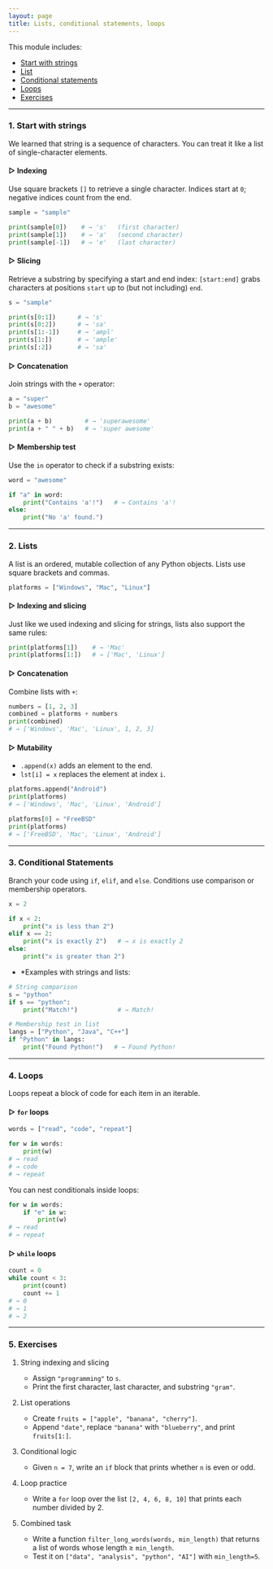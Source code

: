 ```yaml
---
layout: page
title: Lists, conditional statements, loops
---
```


This module includes:
- [Start with strings](#1-working-with-strings)
- [List](#2-lists)
- [Conditional statements](#3-conditional-statements)
- [Loops](#4-loops)
- [Exercises](5#5-exercises)

---

### 1. Start with strings

We learned that string is a sequence of characters. You can treat it like a list of single-character elements.

#### ▷ Indexing  
Use square brackets `[]` to retrieve a single character. Indices start at `0`; negative indices count from the end.

```python
sample = "sample"

print(sample[0])    # → 's'   (first character)
print(sample[1])    # → 'a'   (second character)
print(sample[-1])   # → 'e'   (last character)
````

#### ▷ Slicing

Retrieve a substring by specifying a start and end index: `[start:end]` grabs characters at positions `start` up to (but not including) `end`.

```python
s = "sample"

print(s[0:1])      # → 's'
print(s[0:2])      # → 'sa'
print(s[1:-1])     # → 'ampl'
print(s[1:])       # → 'ample'
print(s[:2])       # → 'sa'
```

#### ▷ Concatenation

Join strings with the `+` operator:

```python
a = "super"
b = "awesome"

print(a + b)         # → 'superawesome'
print(a + " " + b)   # → 'super awesome'
```

#### ▷ Membership test

Use the `in` operator to check if a substring exists:

```python
word = "awesome"

if "a" in word:
    print("Contains 'a'!")   # → Contains 'a'!
else:
    print("No 'a' found.")
```

---

### 2. Lists

A list is an ordered, mutable collection of any Python objects. Lists use square brackets and commas.

```python
platforms = ["Windows", "Mac", "Linux"]
```

#### ▷ Indexing and slicing

Just like we used indexing and slicing for strings, lists also support the same rules:

```python
print(platforms[1])    # → 'Mac'
print(platforms[1:])   # → ['Mac', 'Linux']
```

#### ▷ Concatenation

Combine lists with `+`:

```python
numbers = [1, 2, 3]
combined = platforms + numbers
print(combined)
# → ['Windows', 'Mac', 'Linux', 1, 2, 3]
```

#### ▷ Mutability

* `.append(x)` adds an element to the end.
* `lst[i] = x` replaces the element at index `i`.

```python
platforms.append("Android")
print(platforms)
# → ['Windows', 'Mac', 'Linux', 'Android']

platforms[0] = "FreeBSD"
print(platforms)
# → ['FreeBSD', 'Mac', 'Linux', 'Android']
```

---

### 3. Conditional Statements

Branch your code using `if`, `elif`, and `else`. Conditions use comparison or membership operators.

```python
x = 2

if x < 2:
    print("x is less than 2")
elif x == 2:
    print("x is exactly 2")   # → x is exactly 2
else:
    print("x is greater than 2")
```

* *Examples with strings and lists:

```python
# String comparison
s = "python"
if s == "python":
    print("Match!")           # → Match!

# Membership test in list
langs = ["Python", "Java", "C++"]
if "Python" in langs:
    print("Found Python!")   # → Found Python!
```

---

### 4. Loops

Loops repeat a block of code for each item in an iterable.

#### ▷ `for` loops

```python
words = ["read", "code", "repeat"]

for w in words:
    print(w)
# → read
# → code
# → repeat
```

You can nest conditionals inside loops:

```python
for w in words:
    if "e" in w:
        print(w)
# → read
# → repeat
```

#### ▷ `while` loops

```python
count = 0
while count < 3:
    print(count)
    count += 1
# → 0
# → 1
# → 2
```

---

### 5. Exercises

1. String indexing and slicing

   * Assign `"programming"` to `s`.
   * Print the first character, last character, and substring `"gram"`.

2. List operations

   * Create `fruits = ["apple", "banana", "cherry"]`.
   * Append `"date"`, replace `"banana"` with `"blueberry"`, and print `fruits[1:]`.

3. Conditional logic

   * Given `n = 7`, write an `if` block that prints whether `n` is even or odd.

4. Loop practice

   * Write a `for` loop over the list `[2, 4, 6, 8, 10]` that prints each number divided by 2.

5. Combined task

   * Write a function `filter_long_words(words, min_length)` that returns a list of words whose length ≥ `min_length`.
   * Test it on `["data", "analysis", "python", "AI"]` with `min_length=5`.
